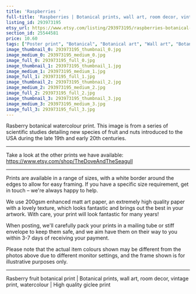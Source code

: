 ```yaml
---
title: 'Raspberries '
full-title: 'Raspberries | Botanical prints, wall art, room decor, vintage print, watercolour | High quality print'
listing_id: 293973195
etsy_url: https://www.etsy.com/listing/293973195/raspberries-botanical-prints-wall-art?utm_source=site&utm_medium=api&utm_campaign=api
section_id: 25544581
price: 10.60
tags: ["Poster print", "Botanical", "Botanical art", "Wall art", "Botanical poster", "Vintage", "Plant", "Watercolour", "Fruit", "Vintage print", "High quality print", "USDA Pomological"]
image_thumbnail_0: 293973195_thumbnail_0.jpg
image_medium_0: 293973195_medium_0.jpg
image_full_0: 293973195_full_0.jpg
image_thumbnail_1: 293973195_thumbnail_1.jpg
image_medium_1: 293973195_medium_1.jpg
image_full_1: 293973195_full_1.jpg
image_thumbnail_2: 293973195_thumbnail_2.jpg
image_medium_2: 293973195_medium_2.jpg
image_full_2: 293973195_full_2.jpg
image_thumbnail_3: 293973195_thumbnail_3.jpg
image_medium_3: 293973195_medium_3.jpg
image_full_3: 293973195_full_3.jpg
---
```

Rasberry botanical watercolour print. This image is from a series of scientific studies detailing new species of fruit and nuts introduced to the USA during the late 19th and early 20th centuries.

---

Take a look at the other prints we have available:
https://www.etsy.com/shop/TheDoveAndTheSeagull

---

Prints are available in a range of sizes, with a white border around the edges to allow for easy framing. If you have a specific size requirement, get in touch – we&#39;re always happy to help.

We use 200gsm enhanced matt art paper, an extremely high quality paper with a lovely texture, which looks fantastic and brings out the best in your artwork. With care, your print will look fantastic for many years!

When posting, we&#39;ll carefully pack your prints in a mailing tube or stiff envelope to keep them safe, and we aim have them on their way to you within 3-7 days of receiving your payment.

Please note that the actual item colours shown may be different from the photos above due to different monitor settings, and the frame shown is for illustrative purposes only.

---

Rasberry fruit botanical print | Botanical prints, wall art, room decor, vintage print, watercolour | High quality giclee print
